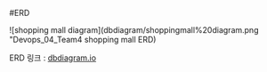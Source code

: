 #ERD 

![shopping mall diagram](dbdiagram/shoppingmall%20diagram.png "Devops_04_Team4 shopping mall ERD)

ERD 링크 : [dbdiagram.io](https://dbdiagram.io/d/642a34ab5758ac5f172625bd)